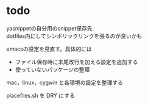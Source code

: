 todo
=====================
yasnippetの自分用のsnippet保存先  
dotfiles内にしてシンボリックリンクを張るのが良いかも  
  
emacsの設定を見直す。具体的には  
* ファイル保存時に末尾改行を加える設定を追加する  
* 使っていないパッケージの整理  
  
mac，linux，cygwin と各環境の設定を整理する

placefiles.sh を DRY にする

